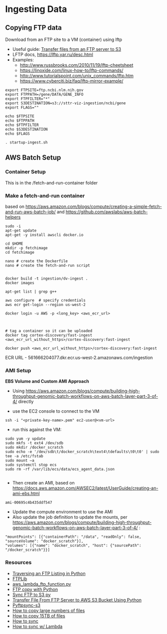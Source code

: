 # Ingesting Data


## Copying FTP data

Download from an FTP site to a VM (container) using lftp

* Useful guide: [Transfer files from an FTP server to S3](https://hackncheese.com/2014/11/24/Transfer-files-from-an-FTP-server-to-S3/)
* LFTP docs, https://lftp.yar.ru/desc.html
* Examples:
    * http://www.russbrooks.com/2010/11/19/lftp-cheetsheet
    * https://linoxide.com/linux-how-to/lftp-commands/
    * http://www.tutorialspoint.com/unix_commands/lftp.htm
    * https://www.cyberciti.biz/faq/lftp-mirror-example/


```
export FTPSITE=ftp.ncbi.nlm.nih.gov
export FTPPATH=/gene/DATA/GENE_INFO
export FTPFILTER="*"
export S3DESTINATION=s3://sttr-viz-ingestion/ncbi/gene
export FLAGS=""

echo $FTPSITE
echo $FTPPATH
echo $FTPFILTER
echo $S3DESTINATION
echo $FLAGS

. startup-ingest.sh
```




## AWS Batch Setup


### Container Setup

This is in the /fetch-and-run-container folder


### Make a fetch-and-run container


based on https://aws.amazon.com/blogs/compute/creating-a-simple-fetch-and-run-aws-batch-job/ and https://github.com/awslabs/aws-batch-helpers

```
sudo -i
apt-get update
apt-get -y install awscli docker.io

cd $HOME
mkdir -p fetchimage
cd fetchimage

nano # create the Dockerfile
nano # create the fetch-and-run script


docker build -t ingestion/dv-ingest .   
docker images

apt-get list | grep g++
```

```
aws configure  # specify credentials
aws ecr get-login --region us-west-2

docker login -u AWS -p <long_key> <aws_ecr_url>



# tag a container so it can be uploaded
docker tag cortex-discovery/fast-ingest <aws_ecr_url_without_https>/cortex-discovery:fast-ingest

docker push <aws_ecr_url_without_https>/cortex-discovery:fast-ingest

```

ECR URL - 561666204077.dkr.ecr.us-west-2.amazonaws.com/ingestion

### AMI Setup


**EBS Volume and Custom AMI Approach**

* Using https://aws.amazon.com/blogs/compute/building-high-throughput-genomic-batch-workflows-on-aws-batch-layer-part-3-of-4/ directly

* use the EC2 console to connect to the VM
```
ssh -i "<private-key-name>.pem" ec2-user@<vm-url>
```

* run this against the VM:

```
sudo yum -y update
sudo mkfs -t ext4 /dev/sdb
sudo mkdir /docker_scratch
sudo echo -e '/dev/sdb\t/docker_scratch\text4\tdefaults\t0\t0' | sudo tee -a /etc/fstab
sudo mount –a
sudo systemctl stop ecs 
sudo rm -rf /var/lib/ecs/data/ecs_agent_data.json


```

* Then create an AMI, based on https://docs.aws.amazon.com/AWSEC2/latest/UserGuide/creating-an-ami-ebs.html 

```
ami-00695c4b435ddf547
```
* Update the compute environment to use the AMI
* Also update the job definition to update the mounts, per https://aws.amazon.com/blogs/compute/building-high-throughput-genomic-batch-workflows-on-aws-batch-layer-part-3-of-4/ : 

```
"mountPoints": [{"containerPath": "/data", "readOnly": false, "sourceVolume": "docker_scratch"}],
"volumes": [{"name": "docker_scratch", "host": {"sourcePath": "/docker_scratch"}}]
```





### Resources

* [Traversing an FTP Listing in Python](https://stackoverflow.com/questions/1854572/traversing-ftp-listing)
* [FTPLib](https://docs.python.org/3/library/ftplib.html)
* [aws_lambda_ftp_function.py](https://github.com/orasik/aws_lambda_ftp_function/blob/master/aws_lambda_ftp_function.py)
* [FTP copy with Python](https://stackoverflow.com/questions/41171784/trouble-transferring-data-from-ftp-server-to-s3-via-stream-using-python)
* [Sync FTP to S3 py](https://github.com/vangheem/sync-ftp-to-s3/blob/master/sync-ftp-to-s3.py)
* [Transfer File From FTP Server to AWS S3 Bucket Using Python](https://medium.com/better-programming/transfer-file-from-ftp-server-to-a-s3-bucket-using-python-7f9e51f44e35)
* [Pyftpsync-s3](https://pypi.org/project/pyftpsync-s3/)
* [How to copy large numbers of files](https://serverfault.com/questions/18125/how-to-copy-a-large-number-of-files-quickly-between-two-servers) 
* [How to copy 15TB of files](https://serverfault.com/questions/721223/transfer-15tb-of-tiny-files?rq=1)
* [How to sync](https://www.quora.com/How-can-I-sync-an-FTP-server-with-Amazon-S3)
* [How to sync w/ Lambda](https://www.quora.com/How-can-I-sync-S3-with-an-FTP-server-using-the-Lambda-function)
